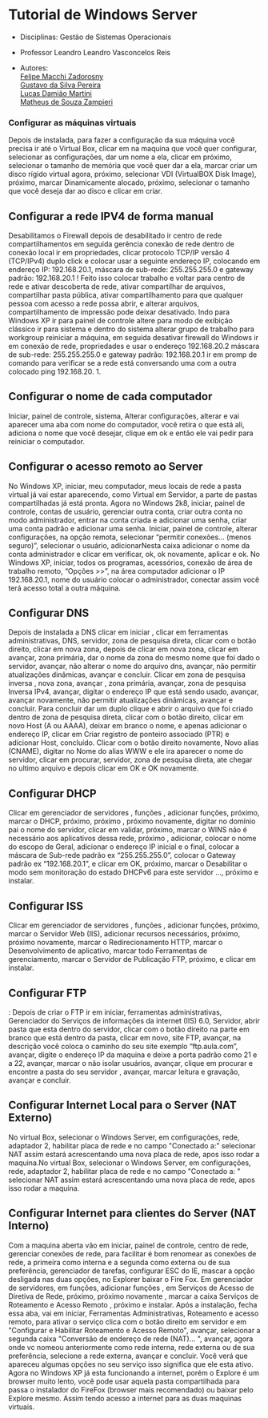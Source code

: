 # Tutorial de Windows Server  
   
- Disciplinas: Gestão de Sistemas Operacionais  
- Professor Leandro Leandro Vasconcelos Reis  
  
- Autores:  
[Felipe Macchi Zadorosny](https://github.com/FelipeMacchiz)  
[Gustavo da Silva Pereira](https://github.com/GuxtaGol)  
[Lucas Damião Martini](https://github.com/lDamiaol)  
[Matheus de Souza Zampieri]()  
  
### Configurar as máquinas virtuais  

Depois de instalada, para fazer a
configuração da sua máquina você precisa ir até o Virtual Box, clicar em na maquina
que você quer configurar, selecionar as configurações, dar um nome a ela, clicar em
próximo, selecionar o tamanho de memória que você quer dar a ela, marcar criar um
disco rígido virtual agora, próximo, selecionar VDI (VirtualBOX Disk Image), próximo,
marcar Dinamicamente alocado, próximo, selecionar o tamanho que você deseja dar
ao disco e clicar em criar.

## Configurar a rede IPV4 de forma manual  

Desabilitamos o Firewall
depois de desabilitado ir centro de rede compartilhamentos em seguida gerência
conexão de rede dentro de conexão local ir em propriedades, clicar protocolo TCP/IP
versão 4 (TCP/IPv4) duplo click e colocar usar a seguinte endereço IP, colocando em
endereço IP: 192.168.20.1, máscara de sub-rede: 255.255.255.0 e gateway padrão:
192.168.20.1 ! Feito isso colocar trabalho e voltar para centro de rede e ativar
descoberta de rede, ativar compartilhar de arquivos, compartilhar pasta pública, ativar
compartilhamento para que qualquer pessoa com acesso a rede possa abrir, e alterar
arquivos, compartilhamento de impressão pode deixar desativado. Indo para Windows
XP ir para painel de controle altere para modo de exibição clássico ir para sistema e
dentro do sistema alterar grupo de trabalho para workgroup reiniciar a máquina, em
seguida desativar firewall do Windows ir em conexão de rede, propriedades e usar o
endereço 192.168.20.2 máscara de sub-rede: 255.255.255.0 e gateway padrão:
192.168.20.1 ir em promp de comando para verificar se a rede está conversando uma
com a outra colocado ping 192.168.20. 1. 

## Configurar o nome de cada computador  

 Iniciar, painel de controle,
sistema, Alterar configurações, alterar e vai aparecer uma aba com nome do
computador, você retira o que está ali, adiciona o nome que você desejar, clique em
ok e então ele vai pedir para reiniciar o computador. 

## Configurar o acesso remoto ao Server  

No Windows XP, iniciar, meu
computador, meus locais de rede a pasta virtual já vai estar aparecendo, como Virtual em
Servidor, a parte de pastas compartilhadas já está pronta. Agora no Windows 2k8, iniciar,
painel de controle, contas de usuário, gerenciar outra conta, criar outra conta no modo
administrador, entrar na conta criada e adicionar uma senha, criar uma conta padrão e
adicionar uma senha. Iniciar, painel de controle, alterar configurações, na opção remota,
selecionar “permitir conexões… (menos seguro)”, selecionar o usuário, adicionarNesta 
caixa adicionar o nome da conta administrador e clicar em verificar, ok, ok novamente,
aplicar e ok. No Windows XP, iniciar, todos os programas, acessórios, conexão de área de
trabalho remoto, “Opções >>”, na área computador adicionar o IP 192.168.20.1, nome do
usuário colocar o administrador, conectar assim você terá acesso total a outra máquina. 

## Configurar DNS  

Depois de instalada a DNS clicar em iniciar , clicar em
ferramentas administrativas, DNS, servidor, zona de pesquisa direta, clicar com o
botão direito, clicar em nova zona, depois de clicar em nova zona, clicar em avançar,
zona primária, dar o nome da zona do mesmo nome que foi dado o servidor, avançar,
não alterar o nome do arquivo dns, avançar, não permitir atualizações dinâmicas,
avançar e concluir.
Clicar em zona de pesquisa inversa , nova zona, avançar , zona primária, avançar,
zona de pesquisa Inversa IPv4, avançar, digitar o endereço IP que está sendo usado,
avançar, avançar novamente, não permitir atualizações dinâmicas, avançar e concluir.
Para concluir dar um duplo clique e abrir o arquivo que foi criado dentro de zona de
pesquisa direta, clicar com o botão direito, clicar em novo Host (A ou AAAA), deixar em
branco o nome, e apenas adicionar o endereço IP, clicar em Criar registro de ponteiro
associado (PTR) e adicionar Host, concluído.
Clicar com o botão direito novamente, Novo alias (CNAME), digitar no Nome do alias
WWW e ele ira aparecer o nome do servidor, clicar em procurar, servidor, zona de
pesquisa direta, ate chegar no ultimo arquivo e depois clicar em OK e OK novamente.

## Configurar DHCP  

Clicar em gerenciador de servidores , funções , adicionar
funções, próximo, marcar o DHCP, próximo, próximo , próximo novamente, digitar no
domínio pai o nome do servidor, clicar em validar, próximo, marcar o WINS não é
necessário aos aplicativos dessa rede, próximo , adicionar, colocar o nome do escopo
de Geral, adicionar o endereço IP inicial e o final, colocar a máscara de Sub-rede
padrão ex “255.255.255.0”, colocar o Gateway padrão ex “192.168.20.1”, e clicar em
OK, próximo, marcar o Desabilitar o modo sem monitoração do estado DHCPv6 para
este servidor ..., próximo e instalar. 

## Configurar ISS  

Clicar em gerenciador de servidores , funções , adicionar funções,
próximo, marcar o Servidor Web (IIS), adicionar recursos necessários, próximo,
próximo novamente, marcar o Redirecionamento HTTP, marcar o Desenvolvimento de
aplicativo, marcar todo Ferramentas de gerenciamento, marcar o Servidor de
Publicação FTP, próximo, e clicar em instalar. 

## Configurar FTP  

: Depois de criar o FTP ir em iniciar, ferramentas administrativas,
Gerenciador do Serviços de informações da internet (IIS) 6.0, Servidor, abrir pasta que
esta dentro do servidor, clicar com o botão direito na parte em branco que está dentro
da pasta, clicar em novo, site FTP, avançar, na descrição você coloca o caminho do seu
site exemplo “ftp.aula.com”, avançar, digite o endereço IP da maquina e deixe a porta
padrão como 21 e a 22, avançar, marcar o não isolar usuários, avançar, clique em
procurar e encontre a pasta do seu servidor , avançar, marcar leitura e gravação,
avançar e concluir. 

## Configurar Internet Local para o Server (NAT Externo)  

No virtual
Box, selecionar o Windows Server, em configurações, rede, adaptador 2, habilitar 
placa de rede e no campo "Conectado a:" selecionar NAT assim estará acrescentando
uma nova placa de rede, apos isso rodar a maquina.No virtual Box, selecionar o
Windows Server, em configurações, rede, adaptador 2, habilitar placa de rede e no
campo "Conectado a: " selecionar NAT assim estará acrescentando uma nova placa de
rede, apos isso rodar a maquina.

## Configurar Internet para clientes do Server (NAT Interno)  

 Com
a maquina aberta vão em iniciar, painel de controle, centro de rede, gerenciar
conexões de rede, para facilitar é bom renomear as conexões de rede, a primeira
como interna e a segunda como externa ou de sua preferência, gerenciador de tarefas,
configurar ESC do IE, mascar a opção desligada nas duas opções, no Explorer baixar o
Fire Fox.
 Em gerenciador de servidores, em funções, adicionar funções , em Serviços de Acesso
de Diretiva de Rede, próximo, próximo novamente , marcar a caixa Serviços de
Roteamento e Acesso Remoto , próximo e instalar. Após a instalação, fecha essa aba,
vai em iniciar, Ferramentas Administrativas, Roteamento e acesso remoto, para ativar
o serviço clica com o botão direito em servidor e em "Configurar e Habilitar
Roteamento e Acesso Remoto", avançar, selecionar a segunda caixa "Conversão de
endereço de rede (NAT)... ", avançar, agora onde vc nomeou anteriormente como rede
interna, rede externa ou de sua preferência, selecione a rede externa, avançar e
concluir.
Você verá que apareceu algumas opções no seu serviço isso significa que ele esta
ativo. Agora no Windows XP já esta funcionando a internet, porém o Explore é um
browser muito lento, você pode usar aquela pasta compartilhada para passa o
instalador do FireFox (browser mais recomendado) ou baixar pelo Explore mesmo.
Assim tendo acesso a internet para as duas maquinas virtuais.



